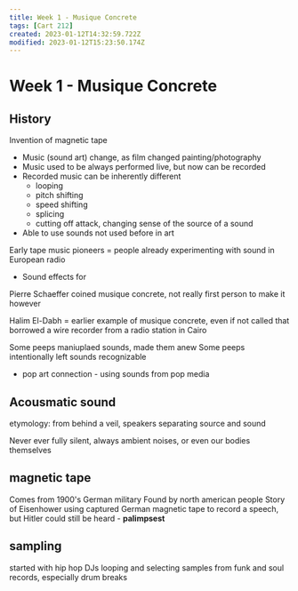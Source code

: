 ```yaml
---
title: Week 1 - Musique Concrete
tags: [Cart 212]
created: 2023-01-12T14:32:59.722Z
modified: 2023-01-12T15:23:50.174Z
---
```


# Week 1 - Musique Concrete

## History

Invention of magnetic tape
- Music (sound art) change, as film changed painting/photography
- Music used to be always performed live, but now can be recorded
- Recorded music can be inherently different 
  - looping
  - pitch shifting
  - speed shifting
  - splicing
  - cutting off attack, changing sense of the source of a sound
- Able to use sounds not used before in art

Early tape music pioneers = people already experimenting with sound in European radio
- Sound effects for 

Pierre Schaeffer coined musique concrete, not really first person to make it however

Halim El-Dabh = earlier example of musique concrete, even if not called that
borrowed a wire recorder from a radio station in Cairo

Some peeps maniuplaed sounds, made them anew
Some peeps intentionally left sounds recognizable
- pop art connection - using sounds from pop media

## Acousmatic sound

etymology: from behind a veil, speakers
separating source and sound

Never ever fully silent, always ambient noises, or even our bodies themselves

## magnetic tape

Comes from 1900's German military
Found by north american people
Story of Eisenhower using captured German magnetic tape to record a speech, but Hitler could still be heard - **palimpsest**

## sampling

started with hip hop
DJs looping and selecting samples from funk and soul records, especially drum breaks

